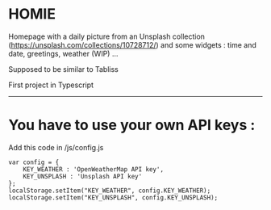 # HOMIE
Homepage with a daily picture from an Unsplash collection (https://unsplash.com/collections/10728712/) and some widgets : time and date, greetings, weather (WIP) ...

Supposed to be similar to Tabliss

First project in Typescript 

*******************

# You have to use your own API keys :

Add this code in /js/config.js

```
var config = {
    KEY_WEATHER : 'OpenWeatherMap API key',
    KEY_UNSPLASH : 'Unsplash API key'
};
localStorage.setItem("KEY_WEATHER", config.KEY_WEATHER);  
localStorage.setItem("KEY_UNSPLASH", config.KEY_UNSPLASH);  
```
